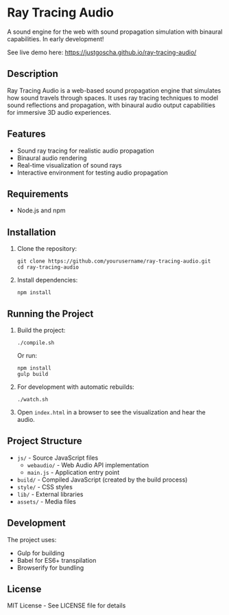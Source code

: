 # Ray Tracing Audio

A sound engine for the web with sound propagation simulation with binaural capabilities. In early development!

See live demo here:
https://justgoscha.github.io/ray-tracing-audio/

## Description

Ray Tracing Audio is a web-based sound propagation engine that simulates how sound travels through spaces. It uses ray tracing techniques to model sound reflections and propagation, with binaural audio output capabilities for immersive 3D audio experiences.

## Features

- Sound ray tracing for realistic audio propagation
- Binaural audio rendering
- Real-time visualization of sound rays
- Interactive environment for testing audio propagation

## Requirements

- Node.js and npm

## Installation

1. Clone the repository:
   ```
   git clone https://github.com/yourusername/ray-tracing-audio.git
   cd ray-tracing-audio
   ```

2. Install dependencies:
   ```
   npm install
   ```

## Running the Project

1. Build the project:
   ```
   ./compile.sh
   ```
   Or run:
   ```
   npm install
   gulp build
   ```

2. For development with automatic rebuilds:
   ```
   ./watch.sh
   ```

3. Open `index.html` in a browser to see the visualization and hear the audio.

## Project Structure

- `js/` - Source JavaScript files
  - `webaudio/` - Web Audio API implementation
  - `main.js` - Application entry point
- `build/` - Compiled JavaScript (created by the build process)
- `style/` - CSS styles
- `lib/` - External libraries
- `assets/` - Media files

## Development

The project uses:
- Gulp for building
- Babel for ES6+ transpilation
- Browserify for bundling

## License

MIT License - See LICENSE file for details
